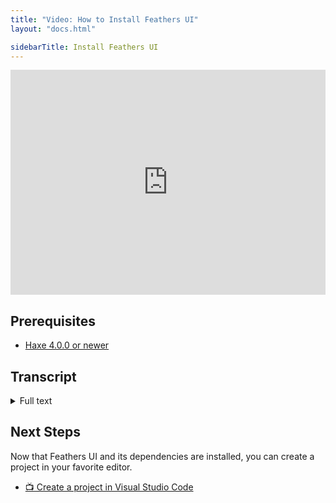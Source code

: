 ```yaml
---
title: "Video: How to Install Feathers UI"
layout: "docs.html"

sidebarTitle: Install Feathers UI
---
```


<iframe src="https://player.vimeo.com/video/438970638" width="100%" height="360" frameborder="0" allow="autoplay; fullscreen" allowfullscreen></iframe>

## Prerequisites

- [Haxe 4.0.0 or newer](https://haxe.org/download/)

## Transcript

<details>
<summary>
Full text
</summary>

We're going to install [Feathers UI](https://feathersui.com/). With [Haxe](https://haxe.org/) already installed, let's get going.

Start by using Haxelib to download Feathers UI. In a terminal, run:

```sh
haxelib install feathersui
```

This installs the library and all of its dependencies. It may take a few minutes to complete.

Next, we need to complete the setup of [OpenFL](https://openfl.org/) by running:

```sh
haxelib run openfl setup
```

This will install some additional dependencies required for OpenFL development.

If it asks to install the **openfl** command, we'll say yes.

On some systems, we may need to enter an administrator password for this step.

Now, the installation of Feathers UI is complete.

To confirm, we'll see if the command line interface is available by running:

```sh
haxelib run feathersui
```

This should print a list of available commands.

Next, check the **openfl** command.

```sh
openfl
```

Okay, great! We're ready to create our first Feathers UI project.

</details>

## Next Steps

Now that Feathers UI and its dependencies are installed, you can create a project in your favorite editor.

- [📺 Create a project in Visual Studio Code](./visual-studio-code.md)
